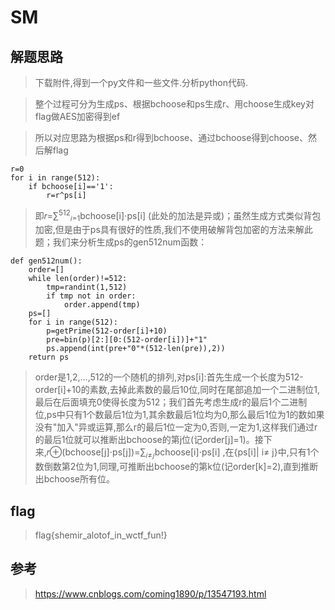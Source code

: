 # SM

## 解题思路

> 下载附件,得到一个py文件和一些文件.分析python代码.

> 整个过程可分为生成ps、根据bchoose和ps生成r、用choose生成key对flag做AES加密得到ef

> 所以对应思路为根据ps和r得到bchoose、通过bchoose得到choose、然后解flag

```
r=0
for i in range(512):
    if bchoose[i]=='1':
        r=r^ps[i]
```

> 即𝑟=∑<sup>512</sup><sub>𝑖=1</sub>bchoose[i]⋅ps[i]
(此处的加法是异或)；虽然生成方式类似背包加密,但是由于ps具有很好的性质,我们不使用破解背包加密的方法来解此题；我们来分析生成ps的gen512num函数：

```
def gen512num():
    order=[]
    while len(order)!=512:
        tmp=randint(1,512)
        if tmp not in order:
            order.append(tmp)
    ps=[]
    for i in range(512):
        p=getPrime(512-order[i]+10)
        pre=bin(p)[2:][0:(512-order[i])]+"1"
        ps.append(int(pre+"0"*(512-len(pre)),2))
    return ps
```

> order是1,2,...,512的一个随机的排列,对ps[i]:首先生成一个长度为512-order[i]+10的素数,去掉此素数的最后10位,同时在尾部追加一个二进制位1,最后在后面填充0使得长度为512；我们首先考虑生成r的最后1个二进制位,ps中只有1个数最后1位为1,其余数最后1位均为0,那么最后1位为1的数如果没有"加入"异或运算,那么r的最后1位一定为0,否则,一定为1,这样我们通过r的最后1位就可以推断出bchoose的第j位(记order[j]=1)。接下来,𝑟⊕(bchoose[j]⋅ps[j])=∑<sub>𝑖≠𝑗</sub>bchoose[i]⋅ps[i]
,在{ps[i]| i≠
j}中,只有1个数倒数第2位为1,同理,可推断出bchoose的第k位(记order[k]=2),直到推断出bchoose所有位。

## flag

> flag{shemir_alotof_in_wctf_fun!}

## 参考

> https://www.cnblogs.com/coming1890/p/13547193.html